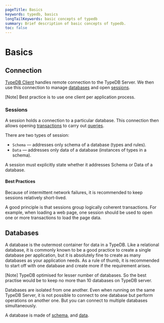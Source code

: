 ```yaml
---
pageTitle: Basics
keywords: typedb, basics
longTailKeywords: basic concepts of typedb
summary: Brief description of basic concepts of typedb.
toc: false
---
```


# Basics

## Connection

[TypeDB Client](04-clients.md) handles remote connection to the TypeDB Server.
We then use this connection to manage [databases](#databases) and open [sessions](#sessions).

<div class="note">
[Note]
Best practice is to use one client per application process.
</div>

### Sessions

A session holds a connection to a particular database. This connection then allows opening 
[transactions](02-transactions.md) to carry out [queries](../../11-query/00-overview.md).

There are two types of session:

- `Schema` — addresses only schema of a database (types and rules).
- `Data` — addresses only data of a database (instances of types in a schema).

A session must explicitly state whether it addresses Schema or Data of a database.

#### Best Practices

Because of intermittent network failures, it is recommended to keep sessions relatively short-lived.

A good principle is that sessions group logically coherent transactions. For example, when loading a web page, one
session should be used to open one or more transactions to load the page data.

## Databases

A database is the outermost container for data in a TypeDB. Like a relational database, it is commonly
known to be a good practice to create a single database per application, but it is absolutely fine to create as many
databases as your application needs. As a rule of thumb, it is recommended to start off with one database and create
more if the requirement arises.

<div class="note">
[Note]
TypeDB optimised for lesser number of databases. So the best practise would be to keep no more than 10 databases on 
TypeDB server.
</div>

Databases are isolated from one another. Even when running on the same TypeDB Server, it is not possible to connect to
one database but perform operations on another one. But you can connect to multiple databases simultaneously.

A database is made of [schema](../../09-schema/00-overview.md), and [data](../../11-query/00-overview.md).